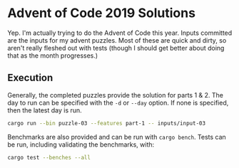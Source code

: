 # Advent of Code 2019 Solutions

Yep. I'm actually trying to do the Advent of Code this year. Inputs committed
are the inputs for my advent puzzles. Most of these are quick and dirty, so
aren't really fleshed out with tests (though I should get better about doing
that as the month progresses.)

## Execution

Generally, the completed puzzles provide the solution for parts 1 & 2. The day
to run can be specified with the `-d` or `--day` option. If none is specified,
then the latest day is run.

```bash
cargo run --bin puzzle-03 --features part-1 -- inputs/input-03
```

Benchmarks are also provided and can be run with `cargo bench`. Tests can be
run, including validating the benchmarks, with:

```bash
cargo test --benches --all
```
